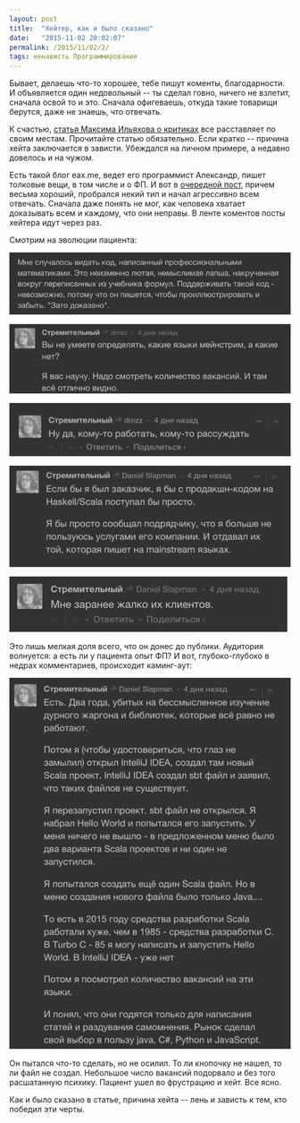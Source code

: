 ```yaml
---
layout: post
title:  "Хейтер, как и было сказано"
date:   "2015-11-02 20:02:07"
permalink: /2015/11/02/2/
tags: ненависть Программирование
---
```

Бывает, делаешь что-то хорошее, тебе пишут коменты, благодарности. И
объявляется один недовольный -- ты сделал говно, ничего не взлетит,
сначала освой то и это. Сначала офигеваешь, откуда такие товарищи
берутся, даже не знаешь, что отвечать.

К счастью,
[статья Максима Ильяхова о критиках](https://thebigplans.ru/haters)
все расставляет по своим местам. Прочитайте статью обязательно. Если
кратко -- причина хейта заключается в зависти. Убеждался на личном
примере, а недавно довелось и на чужом.

Есть такой блог eax.me, ведет его программист Александр, пишет
толковые вещи, в том числе и о ФП. И вот в
[очередной пост](http://eax.me/first-programming-language/), причем
весьма хороший, пробрался некий тип и начал агрессивно всем
отвечать. Сначала даже понять не мог, как человека хватает доказывать
всем и каждому, что они неправы. В ленте коментов посты хейтера идут
через раз.

Смотрим на эволюции пациента:

![screenshot](/assets/static/Screen-Shot-2015-11-02-at-22.48.30.png)

![screenshot](/assets/static/Screen-Shot-2015-11-02-at-22.48.46.png)

![screenshot](/assets/static/Screen-Shot-2015-11-02-at-22.49.00.png)

![screenshot](/assets/static/Screen-Shot-2015-11-02-at-22.49.10.png)

![screenshot](/assets/static/Screen-Shot-2015-11-02-at-22.49.29.png)

Это лишь мелкая доля всего, что он донес до публики. Аудитория
волнуется: а есть ли у пациента опыт ФП? И вот, глубоко-глубоко в
недрах комментариев, происходит каминг-аут:

![screenshot](/assets/static/Screen-Shot-2015-11-02-at-22.50.02.png)

Он пытался что-то сделать, но не осилил. То ли кнопочку не нашел, то
ли файл не создал. Небольшое число вакансий подорвало и без того
расшатанную психику. Пациент ушел во фрустрацию и хейт. Все ясно.

Как и было сказано в статье, причина хейта -- лень и зависть к тем,
кто победил эти черты.
